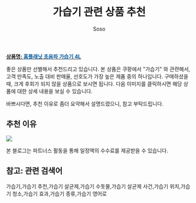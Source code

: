 ﻿---
layout: post
title:  "가습기 관련 상품 추천"
author: Soso
categories: [ 디지털/가전 ]
tags: [가습기,가습기 추천,가습기 살균제,가습기 수돗물,가습기 살균제 사건,가습기 위치,가습기 청소,가습기 효과,가습기 종류,가습기 영어로]
image: https://ads-partners.coupang.com/image1/2Qkf7c9yOBiVUTj82ests0etDRiBULM4w_kDaLAjJZ-JRZl1w-A6dAGLmfkcgd7BQDarvp39G4Wfd7FjTS-RK6gg2yN8OEF8qc0lButL0mCB1UPe-NZ4mbTsixjw2k4O80x7Up8KMWfW__tkyWh-iQsohR91iuWaHtadB9yZ_9XDgD1uLNAAEh3-zuKGk-fuWrjkxI98lFYhGz0Z8m0DXwGIHhwpxci3meNv2W5WXR4Iz8Hh7ehh0tTFt0BMJCmuOr04V7MX8CUw4sLJZUaP8TZ8krg4 
description: "쿠팡에서 가습기 관련 상품으로 가장 고객 선호도가 높은 제품 중 하나입니다."
---

<a href="https://link.coupang.com/re/AFFSDP?lptag=AF5673682&pageKey=324788226&itemId=3801974770&vendorItemId=86953840553&traceid=V0-153-3edcd694e7edecd4&requestid=20240131144511492244662280&token=31850C%7CMIXED"><b>상품명: <font color='#01579B'>홈플래닛 초음파 가습기 4L</font></b></a>

좋은 상품만 선별해서 추천드리고 있습니다.
본 상품은 쿠팡에서 "가습기" 와 관련해서, 고객 만족도, 노출 대비 판매율, 선호도가 가장 높은 제품 중의 하나입니다.
구매하셨을 때, 크게 후회가 되지 않을 상품으로 보시면 됩니다. 
다음 이미지를 클릭하시면 해당 상품에 대한 상세 내용을 보실 수 있습니다.

바쁘시다면, 추천 이유로 좀더 요약해서 설명드렸으니, 참고 부탁드립니다.

## 추천 이유 

<a href="https://link.coupang.com/re/AFFSDP?lptag=AF5673682&pageKey=324788226&itemId=3801974770&vendorItemId=86953840553&traceid=V0-153-3edcd694e7edecd4&requestid=20240131144511492244662280&token=31850C%7CMIXED"><img src="https://thumbnail8.coupangcdn.com/thumbnails/remote/q89/image/retail/images/3508599417152740-91609ddc-4346-418c-9a72-51883d076f22.jpg"></a> 

본 블로그는 파트너스 활동을 통해 일정액의 수수료를 제공받을 수 있습니다.

## 참고: 관련 검색어    
가습기,가습기 추천,가습기 살균제,가습기 수돗물,가습기 살균제 사건,가습기 위치,가습기 청소,가습기 효과,가습기 종류,가습기 영어로